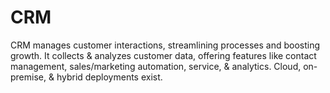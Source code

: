 # CRM
CRM manages customer interactions, streamlining processes and boosting growth. It collects &amp; analyzes customer data, offering features like contact management, sales/marketing automation, service, &amp; analytics. Cloud, on-premise, &amp; hybrid deployments exist.
